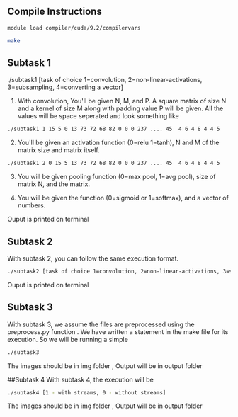 ## Compile Instructions

```bash
module load compiler/cuda/9.2/compilervars
```

```bash
make
```
## Subtask 1

./subtask1 [task of choice 1=convolution, 2=non-linear-activations, 3=subsampling, 4=converting a vector]

1. With convolution, You'll be given N, M, and P. A square matrix of size N and a kernel of size M along with padding value P will be given. All the values will be space seperated and look something like

```bash
./subtask1 1 15 5 0 13 73 72 68 82 0 0 0 237 .... 45  4 6 4 8 4 4 5
```
2. You'll be given an activation function (0=relu 1=tanh), N and M of the matrix size and matrix itself.

```bash
./subtask1 2 0 15 5 13 73 72 68 82 0 0 0 237 .... 45  4 6 4 8 4 4 5
```
3. You will be given pooling function (0=max pool, 1=avg pool), size of matrix N, and the matrix. 

4. You will be given the function (0=sigmoid or 1=softmax), and a vector of numbers.

Ouput is printed on terminal

## Subtask 2

With subtask 2, you can follow the same execution format.

```bash
./subtask2 [task of choice 1=convolution, 2=non-linear-activations, 3=subsampling, 4=converting a vector]
```
Ouput is printed on terminal

## Subtask 3

With subtask 3, we assume the files are preprocessed using the preprocess.py function . We have written a statement in the make file for its execution. So we will be running a simple

```bash
./subtask3 
```

The images should be in img folder , Output will be in output folder

##Subtask 4
With subtask 4, the execution will be 

```bash
./subtask4 [1 - with streams, 0 - without streams]
```

The images should be in img folder , Output will be in output folder





